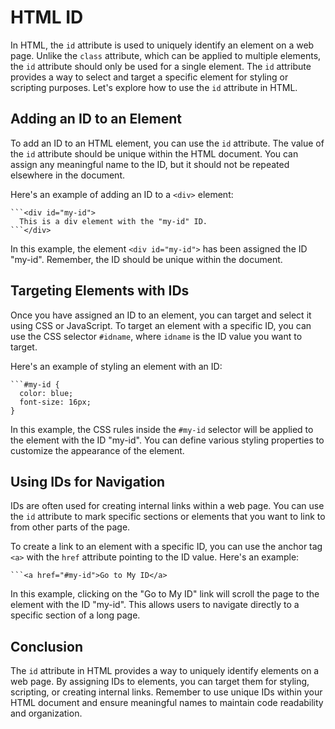 
# HTML ID

In HTML, the `id` attribute is used to uniquely identify an element on a web page. Unlike the `class` attribute, which can be applied to multiple elements, the `id` attribute should only be used for a single element. The `id` attribute provides a way to select and target a specific element for styling or scripting purposes. Let's explore how to use the `id` attribute in HTML.

## Adding an ID to an Element

To add an ID to an HTML element, you can use the `id` attribute. The value of the `id` attribute should be unique within the HTML document. You can assign any meaningful name to the ID, but it should not be repeated elsewhere in the document.

Here's an example of adding an ID to a `<div>` element:

```
```<div id="my-id">
  This is a div element with the "my-id" ID.
```</div>
```

In this example, the element `<div id="my-id">` has been assigned the ID "my-id". Remember, the ID should be unique within the document.

## Targeting Elements with IDs

Once you have assigned an ID to an element, you can target and select it using CSS or JavaScript. To target an element with a specific ID, you can use the CSS selector `#idname`, where `idname` is the ID value you want to target.

Here's an example of styling an element with an ID:

```
```#my-id {
  color: blue;
  font-size: 16px;
}
```

In this example, the CSS rules inside the `#my-id` selector will be applied to the element with the ID "my-id". You can define various styling properties to customize the appearance of the element.

## Using IDs for Navigation

IDs are often used for creating internal links within a web page. You can use the `id` attribute to mark specific sections or elements that you want to link to from other parts of the page.

To create a link to an element with a specific ID, you can use the anchor tag `<a>` with the `href` attribute pointing to the ID value. Here's an example:

```
```<a href="#my-id">Go to My ID</a>
```

In this example, clicking on the "Go to My ID" link will scroll the page to the element with the ID "my-id". This allows users to navigate directly to a specific section of a long page.

## Conclusion

The `id` attribute in HTML provides a way to uniquely identify elements on a web page. By assigning IDs to elements, you can target them for styling, scripting, or creating internal links. Remember to use unique IDs within your HTML document and ensure meaningful names to maintain code readability and organization.
